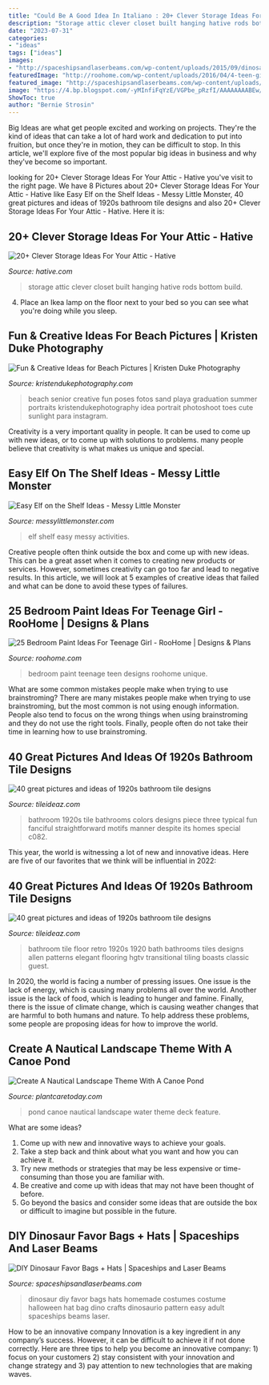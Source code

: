 ```yaml
---
title: "Could Be A Good Idea In Italiano : 20+ Clever Storage Ideas For Your Attic"
description: "Storage attic clever closet built hanging hative rods bottom build"
date: "2023-07-31"
categories:
- "ideas"
tags: ["ideas"]
images:
- "http://spaceshipsandlaserbeams.com/wp-content/uploads/2015/09/dinosaur-favor-bag-94493py.jpg"
featuredImage: "http://roohome.com/wp-content/uploads/2016/04/4-teen-girls-bedroom-8.jpeg"
featured_image: "http://spaceshipsandlaserbeams.com/wp-content/uploads/2015/09/dinosaur-favor-bag-94493py.jpg"
image: "https://4.bp.blogspot.com/-yMInfiFqYzE/VGPbe_pRzfI/AAAAAAAABEw/z4MYu2iBglM/s1600/1401277_10151887570708089_649025853_o.jpg"
ShowToc: true
author: "Bernie Strosin"
---
```



Big Ideas are what get people excited and working on projects. They're the kind of ideas that can take a lot of hard work and dedication to put into fruition, but once they're in motion, they can be difficult to stop. In this article, we'll explore five of the most popular big ideas in business and why they've become so important.

	

		
looking for 20+ Clever Storage Ideas For Your Attic - Hative you've visit to the right page. We have 8 Pictures about 20+ Clever Storage Ideas For Your Attic - Hative like Easy Elf on the Shelf Ideas - Messy Little Monster, 40 great pictures and ideas of 1920s bathroom tile designs and also 20+ Clever Storage Ideas For Your Attic - Hative. Here it is:
		
    
## 20+ Clever Storage Ideas For Your Attic - Hative

<img loading=lazy src="http://hative.com/wp-content/uploads/2017/07/attic-storage/8-attic-storage-ideas.jpg" onerror="this.onerror=null;this.src='https://tse4.mm.bing.net/th?id=OIP.MA9OQY-uRqIEiw6p2qIvfgHaJ6&amp;pid=15.1';" alt="20+ Clever Storage Ideas For Your Attic - Hative">

_Source: hative.com_

>storage attic clever closet built hanging hative rods bottom build. 

	

4. Place an Ikea lamp on the floor next to your bed so you can see what you're doing while you sleep.

    
## Fun &amp; Creative Ideas For Beach Pictures | Kristen Duke Photography

<img loading=lazy src="https://www.kristendukephotography.com/wp-content/uploads/2014/04/sunlight-in-the-sand.jpg" onerror="this.onerror=null;this.src='https://tse4.mm.bing.net/th?id=OIP.6VFLz3NP7b_OBcOUM3EcBAHaLX&amp;pid=15.1';" alt="Fun &amp; Creative Ideas for Beach Pictures | Kristen Duke Photography">

_Source: kristendukephotography.com_

>beach senior creative fun poses fotos sand playa graduation summer portraits kristendukephotography idea portrait photoshoot toes cute sunlight para instagram. 

	

Creativity is a very important quality in people. It can be used to come up with new ideas, or to come up with solutions to problems. many people believe that creativity is what makes us unique and special.

    
## Easy Elf On The Shelf Ideas - Messy Little Monster

<img loading=lazy src="https://4.bp.blogspot.com/-yMInfiFqYzE/VGPbe_pRzfI/AAAAAAAABEw/z4MYu2iBglM/s1600/1401277_10151887570708089_649025853_o.jpg" onerror="this.onerror=null;this.src='https://tse2.mm.bing.net/th?id=OIP.alxO8isN3eTAPQt0R3nQRwHaJ4&amp;pid=15.1';" alt="Easy Elf on the Shelf Ideas - Messy Little Monster">

_Source: messylittlemonster.com_

>elf shelf easy messy activities. 

	

Creative people often think outside the box and come up with new ideas. This can be a great asset when it comes to creating new products or services. However, sometimes creativity can go too far and lead to negative results. In this article, we will look at 5 examples of creative ideas that failed and what can be done to avoid these types of failures.

    
## 25 Bedroom Paint Ideas For Teenage Girl - RooHome | Designs &amp; Plans

<img loading=lazy src="http://roohome.com/wp-content/uploads/2016/04/4-teen-girls-bedroom-8.jpeg" onerror="this.onerror=null;this.src='https://tse3.mm.bing.net/th?id=OIP.JIBTk1hjN9b42jMgsU0-YgHaFk&amp;pid=15.1';" alt="25 Bedroom Paint Ideas For Teenage Girl - RooHome | Designs &amp; Plans">

_Source: roohome.com_

>bedroom paint teenage teen designs roohome unique. 

	

What are some common mistakes people make when trying to use brainstroming?
There are many mistakes people make when trying to use brainstroming, but the most common is not using enough information. People also tend to focus on the wrong things when using brainstroming and they do not use the right tools. Finally, people often do not take their time in learning how to use brainstroming.

    
## 40 Great Pictures And Ideas Of 1920s Bathroom Tile Designs

<img loading=lazy src="https://www.tileideaz.com/wp-content/uploads/2015/09/3_c082.jpg" onerror="this.onerror=null;this.src='https://tse1.mm.bing.net/th?id=OIP.5SYNCwiC8QSh611OPyK2EAHaKJ&amp;pid=15.1';" alt="40 great pictures and ideas of 1920s bathroom tile designs">

_Source: tileideaz.com_

>bathroom 1920s tile bathrooms colors designs piece three typical fun fanciful straightforward motifs manner despite its homes special c082. 

	

This year, the world is witnessing a lot of new and innovative ideas. Here are five of our favorites that we think will be influential in 2022: 

    
## 40 Great Pictures And Ideas Of 1920s Bathroom Tile Designs

<img loading=lazy src="https://www.tileideaz.com/wp-content/uploads/2015/09/M.A.Allen_Bath_6.jpg.rend_.hgtvcom.1280.1920.jpeg" onerror="this.onerror=null;this.src='https://tse3.mm.bing.net/th?id=OIP.kx56rMhNQzs0NBsk6-YikwHaLH&amp;pid=15.1';" alt="40 great pictures and ideas of 1920s bathroom tile designs">

_Source: tileideaz.com_

>bathroom tile floor retro 1920s 1920 bath bathrooms tiles designs allen patterns elegant flooring hgtv transitional tiling boasts classic guest. 

	

In 2020, the world is facing a number of pressing issues. One issue is the lack of energy, which is causing many problems all over the world. Another issue is the lack of food, which is leading to hunger and famine. Finally, there is the issue of climate change, which is causing weather changes that are harmful to both humans and nature. To help address these problems, some people are proposing ideas for how to improve the world.

    
## Create A Nautical Landscape Theme With A Canoe Pond

<img loading=lazy src="https://plantcaretoday.com/wp-content/uploads/canoe-pond-deck-water-feature-12-31-2016.jpg" onerror="this.onerror=null;this.src='https://tse2.mm.bing.net/th?id=OIP.uaj38LrQpF-a-ORmKzGUJAHaFO&amp;pid=15.1';" alt="Create A Nautical Landscape Theme With A Canoe Pond">

_Source: plantcaretoday.com_

>pond canoe nautical landscape water theme deck feature. 

	

What are some ideas?
1. Come up with new and innovative ways to achieve your goals. 
2. Take a step back and think about what you want and how you can achieve it. 
3. Try new methods or strategies that may be less expensive or time-consuming than those you are familiar with. 
4. Be creative and come up with ideas that may not have been thought of before. 
5. Go beyond the basics and consider some ideas that are outside the box or difficult to imagine but possible in the future.

    
## DIY Dinosaur Favor Bags + Hats | Spaceships And Laser Beams

<img loading=lazy src="http://spaceshipsandlaserbeams.com/wp-content/uploads/2015/09/dinosaur-favor-bag-94493py.jpg" onerror="this.onerror=null;this.src='https://tse4.mm.bing.net/th?id=OIP.jj46i9mqzRR70k3DpGX4ZAHaLm&amp;pid=15.1';" alt="DIY Dinosaur Favor Bags + Hats | Spaceships and Laser Beams">

_Source: spaceshipsandlaserbeams.com_

>dinosaur diy favor bags hats homemade costumes costume halloween hat bag dino crafts dinosaurio pattern easy adult spaceships beams laser. 

	

How to be an innovative company
Innovation is a key ingredient in any company’s success. However, it can be difficult to achieve it if not done correctly. Here are three tips to help you become an innovative company: 1) focus on your customers 2) stay consistent with your innovation and change strategy and 3) pay attention to new technologies that are making waves.

